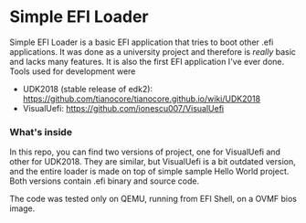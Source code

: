 # Simple EFI Loader

Simple EFI Loader is a basic EFI application that tries to boot other .efi applications. 
It was done as a university project and therefore is _really_ basic and lacks many features. It is also the first EFI application I've ever done.
Tools used for development were 
- UDK2018 (stable release of edk2): https://github.com/tianocore/tianocore.github.io/wiki/UDK2018 
- VisualUefi: https://github.com/ionescu007/VisualUefi 

### What's inside
In this repo, you can find two versions of project, one for VisualUefi and other for UDK2018. They are similar, but VisualUefi is a bit outdated version, and the entire loader is made on top of simple sample Hello World project.
Both versions contain .efi binary and source code.

The code was tested only on QEMU, running from EFI Shell, on a OVMF bios image.
